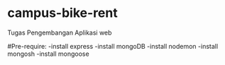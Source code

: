 # campus-bike-rent
Tugas Pengembangan Aplikasi web

#Pre-require:
-install express
-install mongoDB
-install nodemon
-install mongosh
-install mongoose
